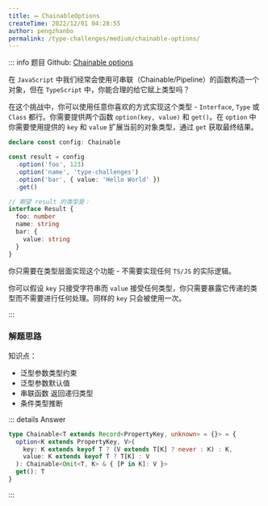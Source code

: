 ```yaml
---
title: ➖ ChainableOptions
createTime: 2022/12/01 04:28:55
author: pengzhanbo
permalink: /type-challenges/medium/chainable-options/
---
```


::: info 题目
Github: [Chainable options](https://github.com/type-challenges/type-challenges/blob/main/questions/00012-medium-chainable-options/)

在 `JavaScript` 中我们经常会使用可串联（Chainable/Pipeline）的函数构造一个对象，但在 `TypeScript` 中，你能合理的给它赋上类型吗？

在这个挑战中，你可以使用任意你喜欢的方式实现这个类型 - `Interface`, `Type` 或 `Class` 都行。你需要提供两个函数 `option(key, value)` 和 `get()`。在 `option` 中你需要使用提供的 `key` 和 `value` 扩展当前的对象类型，通过 `get` 获取最终结果。

```ts
declare const config: Chainable

const result = config
  .option('foo', 123)
  .option('name', 'type-challenges')
  .option('bar', { value: 'Hello World' })
  .get()

// 期望 result 的类型是：
interface Result {
  foo: number
  name: string
  bar: {
    value: string
  }
}
```
你只需要在类型层面实现这个功能 - 不需要实现任何 `TS/JS` 的实际逻辑。

你可以假设 `key` 只接受字符串而 `value` 接受任何类型，你只需要暴露它传递的类型而不需要进行任何处理。同样的 `key` 只会被使用一次。


:::

### 解题思路

知识点：

- 泛型参数类型约束
- 泛型参数默认值
- 串联函数 返回递归类型
- 条件类型推断



::: details Answer
```ts
type Chainable<T extends Record<PropertyKey, unknown> = {}> = {
  option<K extends PropertyKey, V>(
    key: K extends keyof T ? (V extends T[K] ? never : K) : K, 
    value: K extends keyof T ? T[K] : V
  ): Chainable<Omit<T, K> & { [P in K]: V }>
  get(): T
}
```
:::
